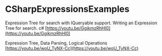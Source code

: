 # CSharpExpressionsExamples

Expression Tree for search with IQueryable support. Writing an Expression Tree for search. c#
[https://youtu.be/GgikmzRhHl0](https://youtu.be/GgikmzRhHl0)

Expression Tree, Data Parsing, Logical Operations
[https://youtu.be/woU_TyNX-Cc](https://youtu.be/woU_TyNX-Cc)
